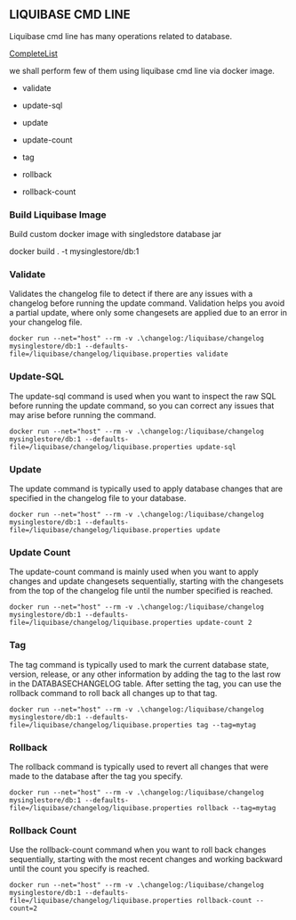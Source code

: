 ## LIQUIBASE CMD LINE

Liquibase cmd line has many operations related to database.

[CompleteList](https://docs.liquibase.com/commands/home.html)

we shall perform few of them using liquibase cmd line via docker image.

 - validate

 - update-sql

 - update 

 - update-count

 - tag

 - rollback

 - rollback-count



### Build Liquibase Image

Build custom docker image with singledstore database jar

docker build . -t mysinglestore/db:1



### Validate

 Validates the changelog file to detect if there are any issues with a changelog before running the update command. Validation helps you avoid a partial update, where only some changesets are applied due to an error in your changelog file.


```
docker run --net="host" --rm -v .\changelog:/liquibase/changelog mysinglestore/db:1 --defaults-file=/liquibase/changelog/liquibase.properties validate 
```


### Update-SQL

The update-sql command is used when you want to inspect the raw SQL before running the update command, so you can correct any issues that may arise before running the command.

```
docker run --net="host" --rm -v .\changelog:/liquibase/changelog mysinglestore/db:1 --defaults-file=/liquibase/changelog/liquibase.properties update-sql 
```

### Update

The update command is typically used to apply database changes that are specified in the changelog file to your database.

```
docker run --net="host" --rm -v .\changelog:/liquibase/changelog mysinglestore/db:1 --defaults-file=/liquibase/changelog/liquibase.properties update 
```

### Update Count

The update-count command is mainly used when you want to apply changes and update changesets sequentially, starting with the changesets from the top of the changelog file until the number specified is reached.

```
docker run --net="host" --rm -v .\changelog:/liquibase/changelog mysinglestore/db:1 --defaults-file=/liquibase/changelog/liquibase.properties update-count 2 
```

### Tag

The tag command is typically used to mark the current database state, version, release, or any other information by adding the tag to the last row in the DATABASECHANGELOG table. After setting the tag, you can use the rollback command to roll back all changes up to that tag.

```
docker run --net="host" --rm -v .\changelog:/liquibase/changelog mysinglestore/db:1 --defaults-file=/liquibase/changelog/liquibase.properties tag --tag=mytag 
```

### Rollback

The rollback command is typically used to revert all changes that were made to the database after the tag you specify.

```
docker run --net="host" --rm -v .\changelog:/liquibase/changelog mysinglestore/db:1 --defaults-file=/liquibase/changelog/liquibase.properties rollback --tag=mytag 
```

### Rollback Count

Use the rollback-count command when you want to roll back changes sequentially, starting with the most recent changes and working backward until the count you specify is reached.

```
docker run --net="host" --rm -v .\changelog:/liquibase/changelog mysinglestore/db:1 --defaults-file=/liquibase/changelog/liquibase.properties rollback-count --count=2
```

